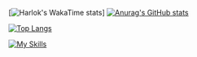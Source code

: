 [![Harlok's WakaTime stats](https://github-readme-stats.vercel.app/api/wakatime?username=drugov)]
[![Anurag's GitHub stats](https://github-readme-stats.vercel.app/api?username=ShadowFlade)](https://github.com/anuraghazra/github-readme-stats)

[![Top Langs](https://github-readme-stats.vercel.app/api/top-langs/?username=ShadowFlade&langs_count=10&layout=compact)](https://github.com/anuraghazra/github-readme-stats)

[![My Skills](https://skillicons.dev/icons?i=js,html,css,git,ts,vim,jquery,linux,md,mongodb,nodejs,php,pug,react,regex,webpack,express,gulp,mysql,neovim,nestjs,nextjs,postgres,redux,sequelize,vue,go,htmx)](https://skillicons.dev)
